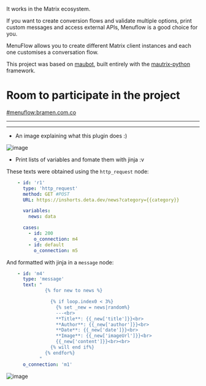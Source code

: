 It works in the Matrix ecosystem.

If you want to create conversion flows and validate multiple options, print custom messages and access external APIs, Menuflow is a good choice for you.

MenuFlow allows you to create different Matrix client instances and each one customises a conversation flow.

This project was based on [maubot](https://github.com/maubot/maubot), built entirely with the [mautrix-python](https://github.com/mautrix/python) framework.

# Room to participate in the project
[#menuflow:bramen.com.co](https://matrix.to/#/#menuflow:bramen.com.co)


---
---

- An image explaining what this plugin does :)

![image](https://user-images.githubusercontent.com/50601186/188774939-0d282706-b085-4906-8f37-f8427f767d07.png)

- Print lists of variables and fomate them with jinja :v

These texts were obtained using the `http_request` node:
```yaml
    - id: 'r1'
      type: 'http_request'
      method: GET #POST
      URL: https://inshorts.deta.dev/news?category={{category}}

      variables:
        news: data

      cases:
        - id: 200
          o_connection: m4
        - id: default
          o_connection: m5
```

And formatted with jinja in a `message` node:

```yaml
    - id: 'm4'
      type: 'message'
      text: "
              {% for new to news %}

                {% if loop.index0 < 3%}
                  {% set _new = news|random%}
                  ---<br>
                  **Title**: {{_new['title']}}<br>
                  **Author**: {{_new['author']}}<br>
                  **Date**: {{_new['date']}}<br>
                  **Image**: {{_new['imageUrl']}}<br>
                  {{_new['content']}}<br><br>
                {% will end if%}
              {% endfor%}
            "
      o_connection: 'm1'
```


![image](https://user-images.githubusercontent.com/50601186/192087256-9aff9f3c-ee0b-4d27-92c1-57bba7b0fe2b.png)

